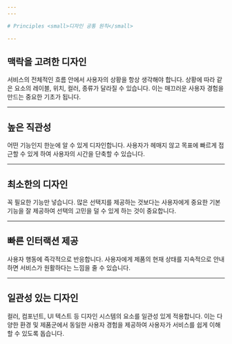 ```yaml
---
---

# Principles <small>디자인 공통 원칙</small>

---
```


## 맥락을 고려한 디자인

서비스의 전체적인 흐름 안에서 사용자의 상황을 항상 생각해야 합니다. 상황에 따라 같은 요소의 레이블, 위치, 컬러, 종류가 달라질 수 있습니다. 이는 매끄러운 사용자 경험을 만드는 중요한 기초가 됩니다.

---

## 높은 직관성

어떤 기능인지 한눈에 알 수 있게 디자인합니다. 사용자가 헤매지 않고 목표에 빠르게 접근할 수 있게 하여 사용자의 시간을 단축할 수 있습니다.

---

## 최소한의 디자인

꼭 필요한 기능만 넣습니다. 많은 선택지를 제공하는 것보다는 사용자에게 중요한 기본 기능을 잘 제공하여 선택의 고민을 덜 수 있게 하는 것이 중요합니다.

---

## 빠른 인터랙션 제공

사용자 행동에 즉각적으로 반응합니다. 사용자에게 제품의 현재 상태를 지속적으로 안내하면 서비스가 원활하다는 느낌을 줄 수 있습니다.

---

## 일관성 있는 디자인

컬러, 컴포넌트, UI 텍스트 등 디자인 시스템의 요소를 일관성 있게 적용합니다. 이는 다양한 환경 및 제품군에서 동일한 사용자 경험을 제공하여 사용자가 서비스를 쉽게 이해할 수 있도록 돕습니다.
